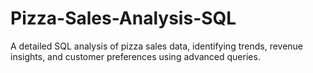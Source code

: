 # Pizza-Sales-Analysis-SQL
A detailed SQL analysis of pizza sales data, identifying trends, revenue insights, and customer preferences using advanced queries.
